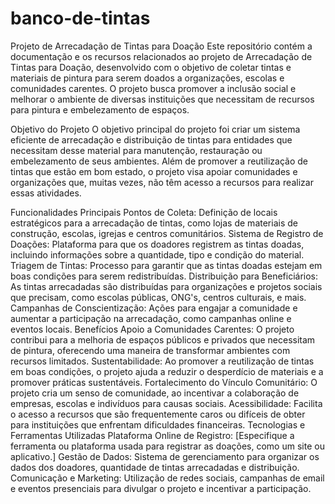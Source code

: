 # banco-de-tintas
Projeto de Arrecadação de Tintas para Doação
Este repositório contém a documentação e os recursos relacionados ao projeto de Arrecadação de Tintas para Doação, desenvolvido com o objetivo de coletar tintas e materiais de pintura para serem doados a organizações, escolas e comunidades carentes. O projeto busca promover a inclusão social e melhorar o ambiente de diversas instituições que necessitam de recursos para pintura e embelezamento de espaços.

Objetivo do Projeto
O objetivo principal do projeto foi criar um sistema eficiente de arrecadação e distribuição de tintas para entidades que necessitam desse material para manutenção, restauração ou embelezamento de seus ambientes. Além de promover a reutilização de tintas que estão em bom estado, o projeto visa apoiar comunidades e organizações que, muitas vezes, não têm acesso a recursos para realizar essas atividades.

Funcionalidades Principais
Pontos de Coleta: Definição de locais estratégicos para a arrecadação de tintas, como lojas de materiais de construção, escolas, igrejas e centros comunitários.
Sistema de Registro de Doações: Plataforma para que os doadores registrem as tintas doadas, incluindo informações sobre a quantidade, tipo e condição do material.
Triagem de Tintas: Processo para garantir que as tintas doadas estejam em boas condições para serem redistribuídas.
Distribuição para Beneficiários: As tintas arrecadadas são distribuídas para organizações e projetos sociais que precisam, como escolas públicas, ONG's, centros culturais, e mais.
Campanhas de Conscientização: Ações para engajar a comunidade e aumentar a participação na arrecadação, como campanhas online e eventos locais.
Benefícios
Apoio a Comunidades Carentes: O projeto contribui para a melhoria de espaços públicos e privados que necessitam de pintura, oferecendo uma maneira de transformar ambientes com recursos limitados.
Sustentabilidade: Ao promover a reutilização de tintas em boas condições, o projeto ajuda a reduzir o desperdício de materiais e a promover práticas sustentáveis.
Fortalecimento do Vínculo Comunitário: O projeto cria um senso de comunidade, ao incentivar a colaboração de empresas, escolas e indivíduos para causas sociais.
Acessibilidade: Facilita o acesso a recursos que são frequentemente caros ou difíceis de obter para instituições que enfrentam dificuldades financeiras.
Tecnologias e Ferramentas Utilizadas
Plataforma Online de Registro: [Especifique a ferramenta ou plataforma usada para registrar as doações, como um site ou aplicativo.]
Gestão de Dados: Sistema de gerenciamento para organizar os dados dos doadores, quantidade de tintas arrecadadas e distribuição.
Comunicação e Marketing: Utilização de redes sociais, campanhas de email e eventos presenciais para divulgar o projeto e incentivar a participação.
